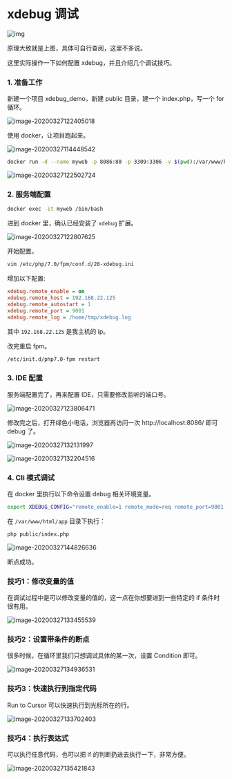 # xdebug 调试





![img](https://tva1.sinaimg.cn/large/00831rSTly1gd8b74yhjig30g6066q2y.gif)



原理大致就是上图，具体可自行查阅，这里不多说。



这里实际操作一下如何配置 xdebug，并且介绍几个调试技巧。



### 1. 准备工作

新建一个项目 xdebug_demo，新建 public 目录，建一个 index.php，写一个 for 循环。

![image-20200327122405018](https://tva1.sinaimg.cn/large/00831rSTly1gd8ddd3ilpj30kh07qn0j.jpg)

使用 docker，让项目跑起来。

![image-20200327114448542](https://tva1.sinaimg.cn/large/00831rSTly1gd8c8ib1nrj318q02a768.jpg)

```bash
docker run -d --name myweb -p 8086:80 -p 3309:3306 -v $(pwd):/var/www/html/app laraedit/laraedit
```



![image-20200327122502724](https://tva1.sinaimg.cn/large/00831rSTly1gd8decyrjyj309609rmxe.jpg)

### 2. 服务端配置

```bash
docker exec -it myweb /bin/bash
```

进到 docker 里，确认已经安装了 `xdebug` 扩展。

![image-20200327122807625](https://tva1.sinaimg.cn/large/00831rSTly1gd8dhkpewij30ke02maan.jpg)

开始配置。

```bash
vim /etc/php/7.0/fpm/conf.d/20-xdebug.ini
```

增加以下配置:

```ini
xdebug.remote_enable = on
xdebug.remote_host = 192.168.22.125
xdebug.remote_autostart = 1
xdebug.remote_port = 9001
xdebug.remote_log = /home/tmp/xdebug.log
```

其中 `192.168.22.125` 是我主机的 ip。

改完重启 fpm。

```bash
/etc/init.d/php7.0-fpm restart
```



### 3. IDE 配置

服务端配置完了，再来配置 IDE，只需要修改监听的端口号。

![image-20200327123806471](https://tva1.sinaimg.cn/large/00831rSTly1gd8drylw2tj31hc0tdqky.jpg)

修改完之后，打开绿色小电话，浏览器再访问一次 http://localhost:8086/ 即可 debug 了。

![image-20200327132131997](https://tva1.sinaimg.cn/large/00831rSTly1gd8f158uotj31hc0tdaur.jpg)

![image-20200327132204516](https://tva1.sinaimg.cn/large/00831rSTly1gd8f1prrjij31hc0td4qp.jpg)



### 4. Cli 模式调试

在 docker 里执行以下命令设置 debug 相关环境变量。

```bash
export XDEBUG_CONFIG="remote_enable=1 remote_mode=req remote_port=9001 remote_host=192.168.22.125 remote_connect_back=0"
```

在 `/var/www/html/app` 目录下执行：

```bash
php public/index.php
```

![image-20200327144826636](https://tva1.sinaimg.cn/large/00831rSTly1gd8hjkyp93j31hc0tdx4d.jpg)

断点成功。



### 技巧1：修改变量的值

在调试过程中是可以修改变量的值的，这一点在你想要进到一些特定的 if 条件时很有用。

![image-20200327133455539](https://tva1.sinaimg.cn/large/00831rSTly1gd8ff33otkj312o0taqqh.jpg)

### 技巧2：设置带条件的断点

很多时候，在循环里我们只想调试具体的某一次，设置 Condition 即可。

![image-20200327134936531](https://tva1.sinaimg.cn/large/00831rSTly1gd8fucvhzoj31hc0tdh7y.jpg)



### 技巧3：快速执行到指定代码

Run to Cursor 可以快速执行到光标所在的行。

![image-20200327133702403](https://tva1.sinaimg.cn/large/00831rSTly1gd8fha9jsxj30uw0u04qp.jpg)

### 技巧4：执行表达式

可以执行任意代码，也可以把 if 的判断扔进去执行一下，非常方便。

![image-20200327135421843](https://tva1.sinaimg.cn/large/00831rSTly1gd8fzb3du5j31hc0tdnh8.jpg)

